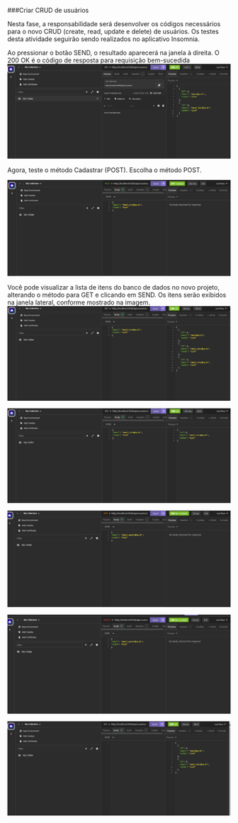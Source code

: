 ###Criar CRUD de usuários

Nesta fase, a responsabilidade será desenvolver os códigos necessários para o novo CRUD (create, read, update e delete) de usuários.
Os testes desta atividade seguirão sendo realizados no aplicativo Insomnia.

Ao pressionar o botão SEND, o resultado aparecerá na janela à direita. O 200 OK é o código de resposta para requisição bem-sucedida
![Logo da Minha Empresa](https://github.com/diegobrl/crud-usuarios-api/blob/main/screenshot/0001.png)

Agora, teste o método Cadastrar (POST). Escolha o método POST.

![Logo da Minha Empresa](https://github.com/diegobrl/crud-usuarios-api/blob/main/screenshot/0002.png)

Você pode visualizar a lista de itens do banco de dados no novo projeto, alterando o método para GET e clicando em SEND. Os itens serão exibidos na janela lateral, conforme mostrado na imagem.
![Logo da Minha Empresa](https://github.com/diegobrl/crud-usuarios-api/blob/main/screenshot/0003.png)



![Logo da Minha Empresa](https://github.com/diegobrl/crud-usuarios-api/blob/main/screenshot/0004.png)

![Logo da Minha Empresa](https://github.com/diegobrl/crud-usuarios-api/blob/main/screenshot/0005.png)

![Logo da Minha Empresa](https://github.com/diegobrl/crud-usuarios-api/blob/main/screenshot/0006.png)

![Logo da Minha Empresa](https://github.com/diegobrl/crud-usuarios-api/blob/main/screenshot/0007.png)

